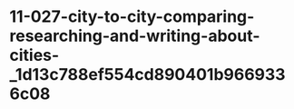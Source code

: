 # 11-027-city-to-city-comparing-researching-and-writing-about-cities-_1d13c788ef554cd890401b9669336c08